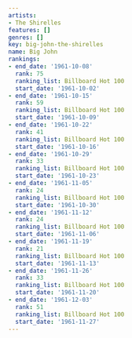 ```yaml
---
artists:
- The Shirelles
features: []
genres: []
key: big-john-the-shirelles
name: Big John
rankings:
- end_date: '1961-10-08'
  rank: 75
  ranking_list: Billboard Hot 100
  start_date: '1961-10-02'
- end_date: '1961-10-15'
  rank: 59
  ranking_list: Billboard Hot 100
  start_date: '1961-10-09'
- end_date: '1961-10-22'
  rank: 41
  ranking_list: Billboard Hot 100
  start_date: '1961-10-16'
- end_date: '1961-10-29'
  rank: 33
  ranking_list: Billboard Hot 100
  start_date: '1961-10-23'
- end_date: '1961-11-05'
  rank: 24
  ranking_list: Billboard Hot 100
  start_date: '1961-10-30'
- end_date: '1961-11-12'
  rank: 24
  ranking_list: Billboard Hot 100
  start_date: '1961-11-06'
- end_date: '1961-11-19'
  rank: 21
  ranking_list: Billboard Hot 100
  start_date: '1961-11-13'
- end_date: '1961-11-26'
  rank: 33
  ranking_list: Billboard Hot 100
  start_date: '1961-11-20'
- end_date: '1961-12-03'
  rank: 51
  ranking_list: Billboard Hot 100
  start_date: '1961-11-27'
---
```


